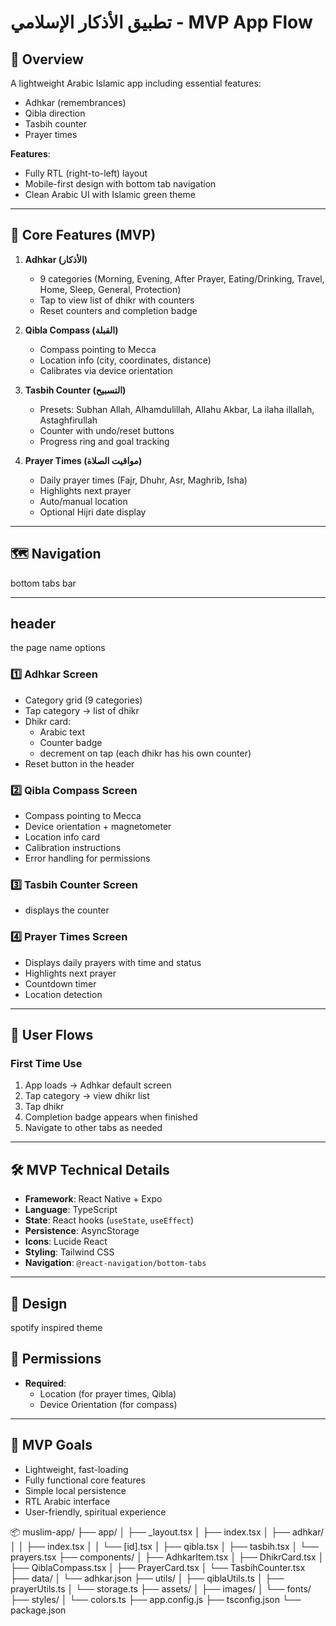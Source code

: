 # تطبيق الأذكار الإسلامي - MVP App Flow

## 📱 Overview
A lightweight Arabic Islamic app including essential features:
- Adhkar (remembrances)
- Qibla direction
- Tasbih counter
- Prayer times

**Features**:
- Fully RTL (right-to-left) layout
- Mobile-first design with bottom tab navigation
- Clean Arabic UI with Islamic green theme

---

## 🎯 Core Features (MVP)

1. **Adhkar (الأذكار)**
   - 9 categories (Morning, Evening, After Prayer, Eating/Drinking, Travel, Home, Sleep, General, Protection)
   - Tap to view list of dhikr with counters
   - Reset counters and completion badge

2. **Qibla Compass (القبلة)**
   - Compass pointing to Mecca
   - Location info (city, coordinates, distance)
   - Calibrates via device orientation

3. **Tasbih Counter (التسبيح)**
   - Presets: Subhan Allah, Alhamdulillah, Allahu Akbar, La ilaha illallah, Astaghfirullah
   - Counter with undo/reset buttons
   - Progress ring and goal tracking

4. **Prayer Times (مواقيت الصلاة)**
   - Daily prayer times (Fajr, Dhuhr, Asr, Maghrib, Isha)
   - Highlights next prayer
   - Auto/manual location
   - Optional Hijri date display

---

## 🗺️ Navigation
bottom tabs bar

---
## header  
the page name 
options

### 1️⃣ Adhkar Screen
- Category grid (9 categories)
- Tap category → list of dhikr
- Dhikr card:
  - Arabic text 
  - Counter badge
  - decrement  on tap (each dhikr has his own counter)
- Reset button in the header 

### 2️⃣ Qibla Compass Screen
- Compass pointing to Mecca
- Device orientation + magnetometer
- Location info card
- Calibration instructions
- Error handling for permissions

### 3️⃣ Tasbih Counter Screen
- displays the counter 

### 4️⃣ Prayer Times Screen
- Displays daily prayers with time and status
- Highlights next prayer
- Countdown timer
- Location detection 

---

## 🔄 User Flows

### First Time Use
1. App loads → Adhkar default screen
2. Tap category → view dhikr list
3. Tap dhikr 
4. Completion badge appears when finished
5. Navigate to other tabs as needed



---

## 🛠️ MVP Technical Details

- **Framework**: React Native + Expo
- **Language**: TypeScript
- **State**: React hooks (`useState`, `useEffect`)
- **Persistence**: AsyncStorage
- **Icons**: Lucide React
- **Styling**: Tailwind CSS
- **Navigation**: `@react-navigation/bottom-tabs`

---

## 🎨 Design     
spotify inspired theme 
## 🔐 Permissions

- **Required**:
  - Location (for prayer times, Qibla)
  - Device Orientation (for compass)


---

## 🎯 MVP Goals

- Lightweight, fast-loading
- Fully functional core features
- Simple local persistence
- RTL Arabic interface
- User-friendly, spiritual experience



📦 muslim-app/
├── app/
│   ├── _layout.tsx
│   ├── index.tsx
│   ├── adhkar/
│   │   ├── index.tsx
│   │   └── [id].tsx
│   ├── qibla.tsx
│   ├── tasbih.tsx
│   └── prayers.tsx
├── components/
│   ├── AdhkarItem.tsx
│   ├── DhikrCard.tsx
│   ├── QiblaCompass.tsx
│   ├── PrayerCard.tsx
│   └── TasbihCounter.tsx
├── data/
│   └── adhkar.json
├── utils/
│   ├── qiblaUtils.ts
│   ├── prayerUtils.ts
│   └── storage.ts
├── assets/
│   ├── images/
│   └── fonts/
├── styles/
│   └── colors.ts
├── app.config.js
├── tsconfig.json
└── package.json
